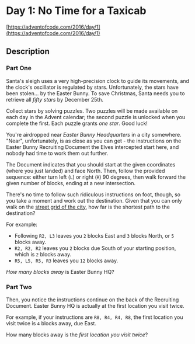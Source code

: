 # Day 1: No Time for a Taxicab

[https://adventofcode.com/2016/day/1](https://adventofcode.com/2016/day/1)

## Description

### Part One

Santa's sleigh uses a
<span title="An atomic clock is too inaccurate; he might end up in a wall!">very
high-precision clock</span> to guide its movements, and the clock's oscillator
is regulated by stars. Unfortunately, the stars have been stolen... by the
Easter Bunny. To save Christmas, Santa needs you to retrieve all _fifty stars_
by December 25th.

Collect stars by solving puzzles. Two puzzles will be made available on each day
in the Advent calendar; the second puzzle is unlocked when you complete the
first. Each puzzle grants _one star_. Good luck!

You're airdropped near _Easter Bunny Headquarters_ in a city somewhere. "Near",
unfortunately, is as close as you can get - the instructions on the Easter Bunny
Recruiting Document the Elves intercepted start here, and nobody had time to
work them out further.

The Document indicates that you should start at the given coordinates (where you
just landed) and face North. Then, follow the provided sequence: either turn
left (`L`) or right (`R`) 90 degrees, then walk forward the given number of
blocks, ending at a new intersection.

There's no time to follow such ridiculous instructions on foot, though, so you
take a moment and work out the destination. Given that you can only walk on the
[street grid of the city](https://en.wikipedia.org/wiki/Taxicab_geometry), how
far is the shortest path to the destination?

For example:

- Following `R2, L3` leaves you `2` blocks East and `3` blocks North, or `5`
  blocks away.
- `R2, R2, R2` leaves you `2` blocks due South of your starting position, which
  is `2` blocks away.
- `R5, L5, R5, R3` leaves you `12` blocks away.

_How many blocks away_ is Easter Bunny HQ?

### Part Two

Then, you notice the instructions continue on the back of the Recruiting
Document. Easter Bunny HQ is actually at the first location you visit twice.

For example, if your instructions are `R8, R4, R4, R8`, the first location you
visit twice is `4` blocks away, due East.

How many blocks away is the _first location you visit twice_?
